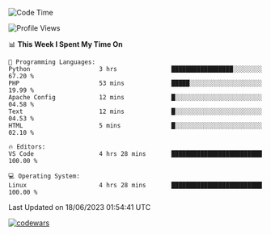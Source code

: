 <!--START_SECTION:waka-->
![Code Time](http://img.shields.io/badge/Code%20Time-190%20hrs%2030%20mins-blue)

![Profile Views](http://img.shields.io/badge/Profile%20Views-96-blue)

📊 **This Week I Spent My Time On** 

```text
💬 Programming Languages: 
Python                   3 hrs               █████████████████░░░░░░░░   67.20 % 
PHP                      53 mins             █████░░░░░░░░░░░░░░░░░░░░   19.99 % 
Apache Config            12 mins             █░░░░░░░░░░░░░░░░░░░░░░░░   04.58 % 
Text                     12 mins             █░░░░░░░░░░░░░░░░░░░░░░░░   04.53 % 
HTML                     5 mins              █░░░░░░░░░░░░░░░░░░░░░░░░   02.10 % 

🔥 Editors: 
VS Code                  4 hrs 28 mins       █████████████████████████   100.00 % 

💻 Operating System: 
Linux                    4 hrs 28 mins       █████████████████████████   100.00 % 
```


 Last Updated on 18/06/2023 01:54:41 UTC
<!--END_SECTION:waka-->
[![codewars](https://www.codewars.com/users/Delitel/badges/large)](https://www.codewars.com/users/Delitel)   
